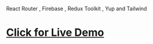React Router , Firebase , Redux Toolkit , Yup and Tailwind

<a href="https://instagram-react-web-clone.netlify.app"><h1>Click for Live Demo</h1><a/>
